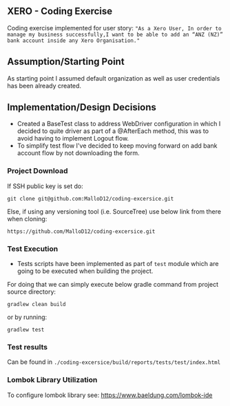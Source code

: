 ## XERO - Coding Exercise ##
Coding exercise implemented for user story: 
```"As a Xero User, In order to manage my business successfully,I want to be able to add an “ANZ (NZ)” bank account inside any Xero Organisation."``` 

## Assumption/Starting Point
As starting point I assumed default organization as well as user credentials has been already created.

## Implementation/Design Decisions

- Created a BaseTest class to address WebDriver configuration in which I decided to quite driver as part of a @AfterEach method, this was to avoid having to implement 
Logout flow. 
- To simplify test flow I've decided to keep moving forward on add bank account flow by not downloading the form.

### Project Download
If SSH public key is set do:
```
git clone git@github.com:MalloD12/coding-excersice.git
``` 
Else, if using any versioning tool (i.e. SourceTree) use below link from there when cloning:
```$xslt
https://github.com/MalloD12/coding-excersice.git
```

### Test Execution
- Tests scripts have been implemented as part of ```test``` module which are going to be executed when building the project.

For doing that we can simply execute below gradle command from project source directory:
```
gradlew clean build
```

or by running:

```$xslt
gradlew test
```

### Test results 
Can be found in `./coding-excersice/build/reports/tests/test/index.html`

### Lombok Library Utilization
To configure lombok library see: https://www.baeldung.com/lombok-ide